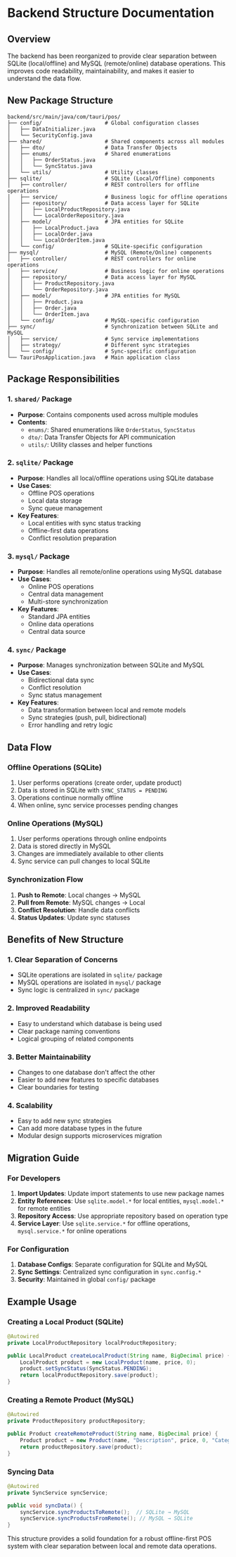 # Backend Structure Documentation

## Overview

The backend has been reorganized to provide clear separation between SQLite (local/offline) and MySQL (remote/online) database operations. This improves code readability, maintainability, and makes it easier to understand the data flow.

## New Package Structure

```
backend/src/main/java/com/tauri/pos/
├── config/                    # Global configuration classes
│   ├── DataInitializer.java
│   └── SecurityConfig.java
├── shared/                    # Shared components across all modules
│   ├── dto/                   # Data Transfer Objects
│   ├── enums/                 # Shared enumerations
│   │   ├── OrderStatus.java
│   │   └── SyncStatus.java
│   └── utils/                 # Utility classes
├── sqlite/                    # SQLite (Local/Offline) components
│   ├── controller/            # REST controllers for offline operations
│   ├── service/               # Business logic for offline operations
│   ├── repository/            # Data access layer for SQLite
│   │   ├── LocalProductRepository.java
│   │   └── LocalOrderRepository.java
│   ├── model/                 # JPA entities for SQLite
│   │   ├── LocalProduct.java
│   │   ├── LocalOrder.java
│   │   └── LocalOrderItem.java
│   └── config/                # SQLite-specific configuration
├── mysql/                     # MySQL (Remote/Online) components
│   ├── controller/            # REST controllers for online operations
│   ├── service/               # Business logic for online operations
│   ├── repository/            # Data access layer for MySQL
│   │   ├── ProductRepository.java
│   │   └── OrderRepository.java
│   ├── model/                 # JPA entities for MySQL
│   │   ├── Product.java
│   │   ├── Order.java
│   │   └── OrderItem.java
│   └── config/                # MySQL-specific configuration
├── sync/                      # Synchronization between SQLite and MySQL
│   ├── service/               # Sync service implementations
│   ├── strategy/              # Different sync strategies
│   └── config/                # Sync-specific configuration
└── TauriPosApplication.java   # Main application class
```

## Package Responsibilities

### 1. `shared/` Package
- **Purpose**: Contains components used across multiple modules
- **Contents**:
  - `enums/`: Shared enumerations like `OrderStatus`, `SyncStatus`
  - `dto/`: Data Transfer Objects for API communication
  - `utils/`: Utility classes and helper functions

### 2. `sqlite/` Package
- **Purpose**: Handles all local/offline operations using SQLite database
- **Use Cases**:
  - Offline POS operations
  - Local data storage
  - Sync queue management
- **Key Features**:
  - Local entities with sync status tracking
  - Offline-first data operations
  - Conflict resolution preparation

### 3. `mysql/` Package
- **Purpose**: Handles all remote/online operations using MySQL database
- **Use Cases**:
  - Online POS operations
  - Central data management
  - Multi-store synchronization
- **Key Features**:
  - Standard JPA entities
  - Online data operations
  - Central data source

### 4. `sync/` Package
- **Purpose**: Manages synchronization between SQLite and MySQL
- **Use Cases**:
  - Bidirectional data sync
  - Conflict resolution
  - Sync status management
- **Key Features**:
  - Data transformation between local and remote models
  - Sync strategies (push, pull, bidirectional)
  - Error handling and retry logic

## Data Flow

### Offline Operations (SQLite)
1. User performs operations (create order, update product)
2. Data is stored in SQLite with `SYNC_STATUS = PENDING`
3. Operations continue normally offline
4. When online, sync service processes pending changes

### Online Operations (MySQL)
1. User performs operations through online endpoints
2. Data is stored directly in MySQL
3. Changes are immediately available to other clients
4. Sync service can pull changes to local SQLite

### Synchronization Flow
1. **Push to Remote**: Local changes → MySQL
2. **Pull from Remote**: MySQL changes → Local
3. **Conflict Resolution**: Handle data conflicts
4. **Status Updates**: Update sync statuses

## Benefits of New Structure

### 1. **Clear Separation of Concerns**
- SQLite operations are isolated in `sqlite/` package
- MySQL operations are isolated in `mysql/` package
- Sync logic is centralized in `sync/` package

### 2. **Improved Readability**
- Easy to understand which database is being used
- Clear package naming conventions
- Logical grouping of related components

### 3. **Better Maintainability**
- Changes to one database don't affect the other
- Easier to add new features to specific databases
- Clear boundaries for testing

### 4. **Scalability**
- Easy to add new sync strategies
- Can add more database types in the future
- Modular design supports microservices migration

## Migration Guide

### For Developers
1. **Import Updates**: Update import statements to use new package names
2. **Entity References**: Use `sqlite.model.*` for local entities, `mysql.model.*` for remote entities
3. **Repository Access**: Use appropriate repository based on operation type
4. **Service Layer**: Use `sqlite.service.*` for offline operations, `mysql.service.*` for online operations

### For Configuration
1. **Database Configs**: Separate configuration for SQLite and MySQL
2. **Sync Settings**: Centralized sync configuration in `sync.config.*`
3. **Security**: Maintained in global `config/` package

## Example Usage

### Creating a Local Product (SQLite)
```java
@Autowired
private LocalProductRepository localProductRepository;

public LocalProduct createLocalProduct(String name, BigDecimal price) {
    LocalProduct product = new LocalProduct(name, price, 0);
    product.setSyncStatus(SyncStatus.PENDING);
    return localProductRepository.save(product);
}
```

### Creating a Remote Product (MySQL)
```java
@Autowired
private ProductRepository productRepository;

public Product createRemoteProduct(String name, BigDecimal price) {
    Product product = new Product(name, "Description", price, 0, "Category");
    return productRepository.save(product);
}
```

### Syncing Data
```java
@Autowired
private SyncService syncService;

public void syncData() {
    syncService.syncProductsToRemote();  // SQLite → MySQL
    syncService.syncProductsFromRemote(); // MySQL → SQLite
}
```

This structure provides a solid foundation for a robust offline-first POS system with clear separation between local and remote data operations.
